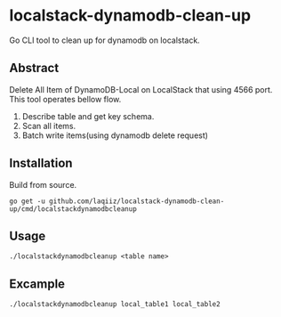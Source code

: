 # localstack-dynamodb-clean-up
Go CLI tool to clean up for dynamodb on localstack.

## Abstract

Delete All Item of DynamoDB-Local on LocalStack that using 4566 port.
This tool operates bellow flow.

1. Describe table and get key schema.
2. Scan all items.
3. Batch write items(using dynamodb delete request)

## Installation

Build from source.

```
go get -u github.com/laqiiz/localstack-dynamodb-clean-up/cmd/localstackdynamodbcleanup
```

## Usage

```
./localstackdynamodbcleanup <table name>
```

## Excample

```
./localstackdynamodbcleanup local_table1 local_table2
```


